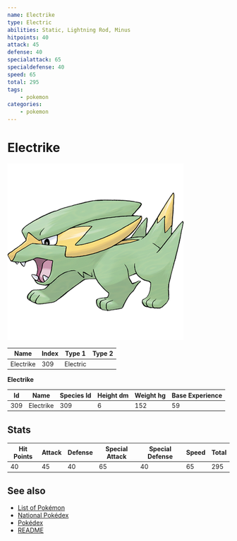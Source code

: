 ```yaml
---
name: Electrike
type: Electric
abilities: Static, Lightning Rod, Minus
hitpoints: 40
attack: 45
defense: 40
specialattack: 65
specialdefense: 40
speed: 65
total: 295
tags:
    - pokemon
categories:
    - pokemon
---
```


# Electrike


![Electrike](images/309.png)

| **Name** | **Index** | **Type 1** | **Type 2** |
|----|----|----|----|
| Electrike | 309 | Electric  |  |

**Electrike** 




| **Id** | **Name** | **Species Id** | **Height dm** | **Weight hg** | **Base Experience** |
|--------|----------|----------------|------------|------------|---------------------|
| 309 | Electrike | 309 | 6 | 152 | 59 |



## Stats

| **Hit Points** | **Attack** | **Defense** | **Special Attack** | **Special Defense** | **Speed** | **Total** |
|----------------|------------|-------------|--------------------|---------------------|-----------|-----------|
| 40 | 45 | 40 | 65 | 40 | 65 | 295 |

## See also

- [List of Pokémon](../pokemon.md)
- [National Pokédex](../national_pokedex.md)
- [Pokédex](../pokedex.md)
- [README](../README.md)
